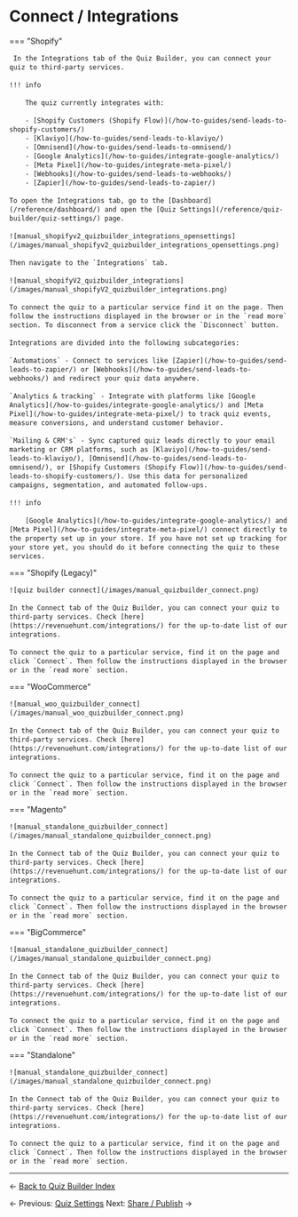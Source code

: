 # Connect / Integrations

=== "Shopify"

     In the Integrations tab of the Quiz Builder, you can connect your quiz to third-party services. 
     
    !!! info
     
        The quiz currently integrates with:

        - [Shopify Customers (Shopify Flow)](/how-to-guides/send-leads-to-shopify-customers/)
        - [Klaviyo](/how-to-guides/send-leads-to-klaviyo/)
        - [Omnisend](/how-to-guides/send-leads-to-omnisend/)
        - [Google Analytics](/how-to-guides/integrate-google-analytics/)
        - [Meta Pixel](/how-to-guides/integrate-meta-pixel/)
        - [Webhooks](/how-to-guides/send-leads-to-webhooks/)
        - [Zapier](/how-to-guides/send-leads-to-zapier/)

    To open the Integrations tab, go to the [Dashboard](/reference/dashboard/) and open the [Quiz Settings](/reference/quiz-builder/quiz-settings/) page.

    ![manual_shopifyv2_quizbuilder_integrations_opensettings](/images/manual_shopifyv2_quizbuilder_integrations_opensettings.png)

    Then navigate to the `Integrations` tab.

    ![manual_shopifyV2_quizbuilder_integrations](/images/manual_shopifyV2_quizbuilder_integrations.png)

    To connect the quiz to a particular service find it on the page. Then follow the instructions displayed in the browser or in the `read more` section. To disconnect from a service click the `Disconnect` button.

    Integrations are divided into the following subcategories:

    `Automations` - Connect to services like [Zapier](/how-to-guides/send-leads-to-zapier/) or [Webhooks](/how-to-guides/send-leads-to-webhooks/) and redirect your quiz data anywhere.

    `Analytics & tracking` - Integrate with platforms like [Google Analytics](/how-to-guides/integrate-google-analytics/) and [Meta Pixel](/how-to-guides/integrate-meta-pixel/) to track quiz events, measure conversions, and understand customer behavior.

    `Mailing & CRM's` - Sync captured quiz leads directly to your email marketing or CRM platforms, such as [Klaviyo](/how-to-guides/send-leads-to-klaviyo/), [Omnisend](/how-to-guides/send-leads-to-omnisend/), or [Shopify Customers (Shopify Flow)](/how-to-guides/send-leads-to-shopify-customers/). Use this data for personalized campaigns, segmentation, and automated follow-ups.
 
    !!! info

        [Google Analytics](/how-to-guides/integrate-google-analytics/) and [Meta Pixel](/how-to-guides/integrate-meta-pixel/) connect directly to the property set up in your store. If you have not set up tracking for your store yet, you should do it before connecting the quiz to these services.


=== "Shopify (Legacy)"

    ![quiz builder connect](/images/manual_quizbuilder_connect.png)

    In the Connect tab of the Quiz Builder, you can connect your quiz to third-party services. Check [here](https://revenuehunt.com/integrations/) for the up-to-date list of our integrations.

    To connect the quiz to a particular service, find it on the page and click `Connect`. Then follow the instructions displayed in the browser or in the `read more` section.

=== "WooCommerce"

    ![manual_woo_quizbuilder_connect](/images/manual_woo_quizbuilder_connect.png)

    In the Connect tab of the Quiz Builder, you can connect your quiz to third-party services. Check [here](https://revenuehunt.com/integrations/) for the up-to-date list of our integrations.

    To connect the quiz to a particular service, find it on the page and click `Connect`. Then follow the instructions displayed in the browser or in the `read more` section.

=== "Magento"

    ![manual_standalone_quizbuilder_connect](/images/manual_standalone_quizbuilder_connect.png)

    In the Connect tab of the Quiz Builder, you can connect your quiz to third-party services. Check [here](https://revenuehunt.com/integrations/) for the up-to-date list of our integrations.

    To connect the quiz to a particular service, find it on the page and click `Connect`. Then follow the instructions displayed in the browser or in the `read more` section.

=== "BigCommerce"

    ![manual_standalone_quizbuilder_connect](/images/manual_standalone_quizbuilder_connect.png)

    In the Connect tab of the Quiz Builder, you can connect your quiz to third-party services. Check [here](https://revenuehunt.com/integrations/) for the up-to-date list of our integrations.

    To connect the quiz to a particular service, find it on the page and click `Connect`. Then follow the instructions displayed in the browser or in the `read more` section.

=== "Standalone"

    ![manual_standalone_quizbuilder_connect](/images/manual_standalone_quizbuilder_connect.png)

    In the Connect tab of the Quiz Builder, you can connect your quiz to third-party services. Check [here](https://revenuehunt.com/integrations/) for the up-to-date list of our integrations.

    To connect the quiz to a particular service, find it on the page and click `Connect`. Then follow the instructions displayed in the browser or in the `read more` section.


---

← [Back to Quiz Builder Index](/reference/quiz-builder/)


← Previous: [Quiz Settings](/reference/quiz-builder/quiz-settings/)
Next: [Share / Publish](/reference/quiz-builder/share-publish/) →
